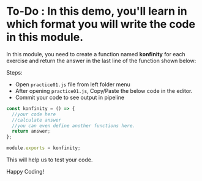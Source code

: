 # To-Do : In this demo, you'll learn in which format you will write the code in this module.


In this module, you need to create a function named **konfinity** for each exercise 
and return the answer in the last line of the function shown below:

Steps:

- Open `practice01.js` file from left folder menu
- After opening `practice01.js`, Copy/Paste the below code in the editor.
- Commit your code to see output in pipeline

```js
const konfinity = () => {
  //your code here
  //calculate answer
  //you can even define another functions here.
  return answer;
};

module.exports = konfinity;
```

This will help us to test your code.

Happy Coding!
